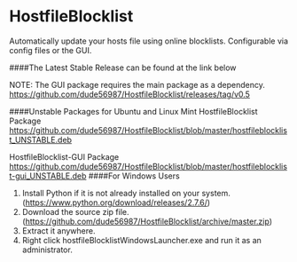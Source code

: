 HostfileBlocklist
=================

Automatically update your hosts file using online blocklists. Configurable via config files or the GUI.

####The Latest Stable Release can be found at the link below

NOTE: The GUI package requires the main package as a dependency.<br>
https://github.com/dude56987/HostfileBlocklist/releases/tag/v0.5

####Unstable Packages for Ubuntu and Linux Mint
HostfileBlocklist Package<br>
https://github.com/dude56987/HostfileBlocklist/blob/master/hostfileblocklist_UNSTABLE.deb

HostfileBlocklist-GUI Package<br>
https://github.com/dude56987/HostfileBlocklist/blob/master/hostfileblocklist-gui_UNSTABLE.deb
####For Windows Users
1. Install Python if it is not already installed on your system. (https://www.python.org/download/releases/2.7.6/)
2. Download the source zip file. (https://github.com/dude56987/HostfileBlocklist/archive/master.zip)
3. Extract it anywhere.
4. Right click hostfileBlocklistWindowsLauncher.exe and run it as an administrator.
